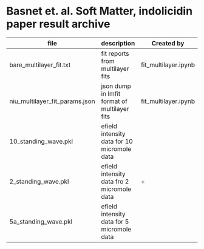 # Basnet et. al. Soft Matter, indolicidin paper result archive
| file                          |              description                                    |Created by            |
|-------------------------------|-------------------------------------------------------------|----------------------|
| bare_multilayer_fit.txt       | fit reports from multilayer fits                            |fit_multilayer.ipynb  |
| niu_multilayer_fit_params.json| json dump in lmfit format of multilayer fits                |fit_multilayer.ipynb  |
| 10_standing_wave.pkl          | efield intensity data for 10 micromole data                 |
| 2_standing_wave.pkl           | efield intensity data fro 2 micromole data                  | +
| 5a_standing_wave.pkl          | efield intensity data for 5 micromole data                  |
